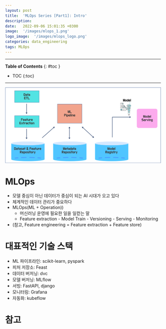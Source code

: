 ```yaml
---
layout: post
title:  'MLOps Series [Part1]: Intro'
description: 
date:   2022-09-06 15:01:35 +0300
image:  '/images/mlops_1.png'
logo_image:  '/images/mlops_logo.png'
categories: data_engineering
tags: MLOps
---
```

---

**Table of Contents**
{: #toc }
*  TOC
{:toc}

---


![](/images/mlops_1.png)

# MLOps

- 모델 중심이 아닌 데이터가 중심이 되는 AI 시대가 오고 있다
- 체계적인 데이터 관리가 중요하다
- MLOps(ML + Operation))
  - 머신러닝 운영에 필요한 일을 일컫는 말
  - Feature extraction - Model Train - Versioning - Serving - Monitoring
- (참고, Feature engineering = Feature extraction + Feature store)

# 대표적인 기술 스택

- ML 파이프라인: scikit-learn, pyspark
- 피처 저장소: Feast
- 데이터 버저닝: dvc
- 모델 버저닝: MLflow
- 서빙: FastAPI, django
- 모니터링: Grafana
- 자동화: kubeflow

# 참고
